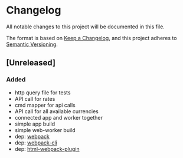 # Changelog
All notable changes to this project will be documented in this file.

The format is based on [Keep a Changelog](https://keepachangelog.com/en/1.0.0/),
and this project adheres to [Semantic Versioning](https://semver.org/spec/v2.0.0.html).

## [Unreleased]
### Added
- http query file for tests
- API call for rates
- cmd mapper for api calls
- API call for all available currencies
- connected app and worker together
- simple app build
- simple web-worker build
- dep: [webpack]
- dep: [webpack-cli]
- dep: [html-webpack-plugin]

[webpack]: https://webpack.js.org/
[webpack-cli]: https://webpack.js.org/api/cli/
[html-webpack-plugin]: https://webpack.js.org/plugins/html-webpack-plugin/